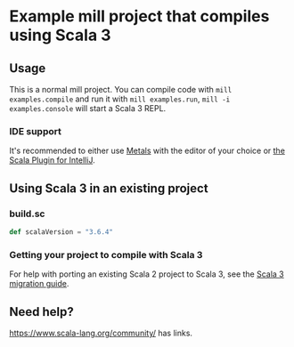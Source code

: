 # Example mill project that compiles using Scala 3

## Usage

This is a normal mill project. You can compile code with `mill examples.compile` and run it
with `mill examples.run`, `mill -i examples.console` will start a Scala 3 REPL.

### IDE support

It's recommended to either use [Metals](https://scalameta.org/metals/) with the
editor of your choice or [the Scala Plugin for
IntelliJ](https://blog.jetbrains.com/scala/).

## Using Scala 3 in an existing project

### build.sc

```scala
def scalaVersion = "3.6.4"
```

### Getting your project to compile with Scala 3

For help with porting an existing Scala 2 project to Scala 3, see the
[Scala 3 migration guide](https://docs.scala-lang.org/scala3/guides/migration/compatibility-intro.html).

## Need help?

https://www.scala-lang.org/community/ has links.
